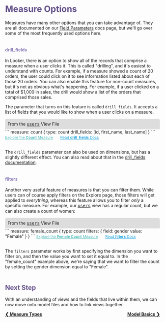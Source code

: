 <h1 style="color:rgb(100,81,138)">Measure Options</h1>

Measures have many other options that you can take advantage of. They are all documented on our [Field Parameters](https://looker.com/docs/reference/field-reference) docs page, but we'll go over some of the most frequently used options here.<br /><br />

<h4 style="color:rgb(141,127,185)">drill_fields</h4>

In Looker, there is an option to show all of the records that comprise a measure when a user clicks it. This is called "drilling", and it's easiest to understand with counts. For example, if a measure showed a count of 20 orders, the user could click on it to see information listed about each of those 20 orders. You can also enable this feature for non-count measures, but it's not as obvious what's happening. For example, if a user clicked on a total of $1,000 in sales, the drill would show a list of the orders that comprised those sales.

The parameter that turns on this feature is called `drill_fields`. It accepts a list of fields that you would like to show when a user clicks on a measure.

<div style="border-radius:5px 5px 0 0;padding:8px;background-color:rgb(221,221,221);">
 From the <a href="https://learn2.looker.com/projects/e-commerce/files/users.view.lkml" style="font-family:Monaco,Menlo,Consolas,Courier New,monospace;">users</a> View File</a>
</div>
```
measure: count {
  type: count
  drill_fields: [id, first_name, last_name]
}
```
<a style="color:rgb(87,190,190);font-size:12px;margin-right:20px;" href="https://learn2.looker.com/explore/e_commerce/users?qid=3IPYDe0Zt4rjaA5psUfn4c" target="_blank"><i class="fa fa-search"></i> Explore the <b>Count</b> Measure</a> <a style="color:rgb(32,165,222);font-size:12px;" href="https://looker.com/docs/reference/field-params/drill_fields" target="_blank"><i class="fa fa-file-text-o"></i> Read <b>drill_fields</b> Docs</a><br /><br />

The `drill_fields` parameter can also be used on dimensions, but has a slightly different effect. You can also read about that in the [drill_fields documentation](https://looker.com/docs/reference/field-params/drill_fields#drilling_into_dimensions).<br /><br />

<h4 style="color:rgb(141,127,185)">filters</h4>

Another very useful feature of measures is that you can filter them. While users can of course apply filters on the Explore page, those filters will get applied to *everything*, whereas this feature allows you to filter *only* a specific measure. For example, our <a href="https://learn2.looker.com/projects/e-commerce/files/users.view.lkml" style="font-family:Monaco,Menlo,Consolas,Courier New,monospace;">users</a> view has a regular count, but we can also create a count of women:


<div style="border-radius:5px 5px 0 0;padding:8px;background-color:rgb(221,221,221);">
 From the <a href="https://learn2.looker.com/projects/e-commerce/files/users.view.lkml" style="font-family:Monaco,Menlo,Consolas,Courier New,monospace;">users</a> View File</a>
</div>
```
measure: female_count {
  type: count
  filters: {
    field: gender
    value: "Female"
  }
}
```
<a style="color:rgb(87,190,190);font-size:12px;margin-right:20px;" href="https://learn2.looker.com/explore/e_commerce/users?qid=iPeeFg0qUfF1ctAcO0s4XT" target="_blank"><i class="fa fa-search"></i> Explore the <b>Female Count</b> Measure</a> <a style="color:rgb(32,165,222);font-size:12px;" href="https://looker.com/docs/reference/field-params/filters" target="_blank"><i class="fa fa-file-text-o"></i> Read <b>filters</b> Docs</a><br /><br />

The `filters` parameter works by first specifying the dimension you want to filter on, and then the value you want to set it equal to. In the "female_count" example above, we're saying that we want to filter the count by setting the gender dimension equal to "Female".<br /><br />



<h2 style="color:rgb(100,81,138)">Next Step</h2>

With an understanding of views and the fields that live within them, we can now move onto model files and how to link views together.

<div style="float:left;font-weight:bold;">
  <a href="https://learn2.looker.com/projects/e-commerce/files/09_measure_types.md">&#10094; Measure Types</a>
</div>

<div style="float:right;font-weight:bold;">
  <a href="https://learn2.looker.com/projects/e-commerce/files/11_model_basics.md">Model Basics &#10095;</a>
</div>
